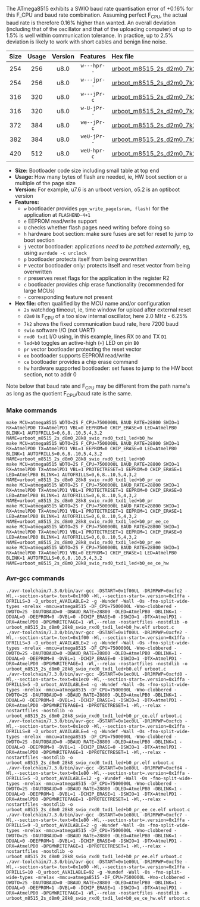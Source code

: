 The ATmega8515 exhibits a SWIO baud rate quantisation error of +0.16% for this F_CPU and baud rate combination. Assuming perfect F<sub>CPU</sub>, the actual baud rate is therefore 0.16% higher than wanted. An overall deviation (including that of the oscillator and that of the uploading computer) of up to 1.5% is well within communication tolerance. In practice, up to 2.5% deviation is likely to work with short cables and benign line noise.

|Size|Usage|Version|Features|Hex file|
|:-:|:-:|:-:|:-:|:--|
|254|256|u8.0|`w---hpr--`|[urboot_m8515_2s_d2m0_7k2_swio_rxd0_txd1_led+b0_hw.hex](https://raw.githubusercontent.com/stefanrueger/urboot.hex/main/mcus/atmega8515/watchdog_2_s/internal_oscillator_d-6.25%25/%2B2m000000_hz/%2B%2B%2B7k2_baud/uart0_rxd0_txd1/led%2Bb0/urboot_m8515_2s_d2m0_7k2_swio_rxd0_txd1_led%2Bb0_hw.hex)|
|254|256|u8.0|`w---jpr--`|[urboot_m8515_2s_d2m0_7k2_swio_rxd0_txd1_led+b0.hex](https://raw.githubusercontent.com/stefanrueger/urboot.hex/main/mcus/atmega8515/watchdog_2_s/internal_oscillator_d-6.25%25/%2B2m000000_hz/%2B%2B%2B7k2_baud/uart0_rxd0_txd1/led%2Bb0/urboot_m8515_2s_d2m0_7k2_swio_rxd0_txd1_led%2Bb0.hex)|
|316|320|u8.0|`w---jPr-c`|[urboot_m8515_2s_d2m0_7k2_swio_rxd0_txd1_led+b0_pr_ce.hex](https://raw.githubusercontent.com/stefanrueger/urboot.hex/main/mcus/atmega8515/watchdog_2_s/internal_oscillator_d-6.25%25/%2B2m000000_hz/%2B%2B%2B7k2_baud/uart0_rxd0_txd1/led%2Bb0/urboot_m8515_2s_d2m0_7k2_swio_rxd0_txd1_led%2Bb0_pr_ce.hex)|
|316|320|u8.0|`w-U-jPr--`|[urboot_m8515_2s_d2m0_7k2_swio_rxd0_txd1_led+b0_pr.hex](https://raw.githubusercontent.com/stefanrueger/urboot.hex/main/mcus/atmega8515/watchdog_2_s/internal_oscillator_d-6.25%25/%2B2m000000_hz/%2B%2B%2B7k2_baud/uart0_rxd0_txd1/led%2Bb0/urboot_m8515_2s_d2m0_7k2_swio_rxd0_txd1_led%2Bb0_pr.hex)|
|372|384|u8.0|`we--jPr-c`|[urboot_m8515_2s_d2m0_7k2_swio_rxd0_txd1_led+b0_pr_ee_ce.hex](https://raw.githubusercontent.com/stefanrueger/urboot.hex/main/mcus/atmega8515/watchdog_2_s/internal_oscillator_d-6.25%25/%2B2m000000_hz/%2B%2B%2B7k2_baud/uart0_rxd0_txd1/led%2Bb0/urboot_m8515_2s_d2m0_7k2_swio_rxd0_txd1_led%2Bb0_pr_ee_ce.hex)|
|382|384|u8.0|`weU-jPr--`|[urboot_m8515_2s_d2m0_7k2_swio_rxd0_txd1_led+b0_pr_ee.hex](https://raw.githubusercontent.com/stefanrueger/urboot.hex/main/mcus/atmega8515/watchdog_2_s/internal_oscillator_d-6.25%25/%2B2m000000_hz/%2B%2B%2B7k2_baud/uart0_rxd0_txd1/led%2Bb0/urboot_m8515_2s_d2m0_7k2_swio_rxd0_txd1_led%2Bb0_pr_ee.hex)|
|420|512|u8.0|`weU-hpr-c`|[urboot_m8515_2s_d2m0_7k2_swio_rxd0_txd1_led+b0_ee_ce_hw.hex](https://raw.githubusercontent.com/stefanrueger/urboot.hex/main/mcus/atmega8515/watchdog_2_s/internal_oscillator_d-6.25%25/%2B2m000000_hz/%2B%2B%2B7k2_baud/uart0_rxd0_txd1/led%2Bb0/urboot_m8515_2s_d2m0_7k2_swio_rxd0_txd1_led%2Bb0_ee_ce_hw.hex)|

- **Size:** Bootloader code size including small table at top end
- **Usage:** How many bytes of flash are needed, ie, HW boot section or a multiple of the page size
- **Version:** For example, u7.6 is an urboot version, o5.2 is an optiboot version
- **Features:**
  + `w` bootloader provides `pgm_write_page(sram, flash)` for the application at `FLASHEND-4+1`
  + `e` EEPROM read/write support
  + `U` checks whether flash pages need writing before doing so
  + `h` hardware boot section: make sure fuses are set for reset to jump to boot section
  + `j` vector bootloader: applications *need to be patched externally*, eg, using `avrdude -c urclock`
  + `p` bootloader protects itself from being overwritten
  + `P` vector bootloader only: protects itself and reset vector from being overwritten
  + `r` preserves reset flags for the application in the register R2
  + `c` bootloader provides chip erase functionality (recommended for large MCUs)
  + `-` corresponding feature not present
- **Hex file:** often qualified by the MCU name and/or configuration
  + `2s` watchdog timeout, ie, time window for upload after external reset
  + `d2m0` is F<sub>CPU</sub> of a too slow internal oscillator, here 2.0 MHz - 6.25%
  + `7k2` shows the fixed communication baud rate, here 7200 baud
  + `swio` software I/O (not UART)
  + `rxd0 txd1` I/O using, in this example, lines RX `D0` and TX `D1`
  + `led+b0` toggles an active-high (`+`) LED on pin `B0`
  + `pr` vector bootloader protecting the reset vector
  + `ee` bootloader supports EEPROM read/write
  + `ce` bootloader provides a chip erase command
  + `hw` hardware supported bootloader: set fuses to jump to the HW boot section, not to addr 0


Note below that baud rate and F<sub>CPU</sub> may be different from the path name's as long as the quotient F<sub>CPU</sub>/baud rate is the same.

### Make commands
```
make MCU=atmega8515 WDTO=2S F_CPU=7500000L BAUD_RATE=28800 SWIO=1 RX=AtmelPD0 TX=AtmelPD1 VBL=0 EEPROM=0 CHIP_ERASE=0 LED=AtmelPB0 BLINK=1 AUTOFRILLS=0,6,8..10,5,4,3,2 NAME=urboot_m8515_2s_d8m0_28k8_swio_rxd0_txd1_led+b0_hw
make MCU=atmega8515 WDTO=2S F_CPU=7500000L BAUD_RATE=28800 SWIO=1 RX=AtmelPD0 TX=AtmelPD1 VBL=1 EEPROM=0 CHIP_ERASE=0 LED=AtmelPB0 BLINK=1 AUTOFRILLS=0,6,8..10,5,4,3,2 NAME=urboot_m8515_2s_d8m0_28k8_swio_rxd0_txd1_led+b0
make MCU=atmega8515 WDTO=2S F_CPU=7500000L BAUD_RATE=28800 SWIO=1 RX=AtmelPD0 TX=AtmelPD1 VBL=1 PROTECTRESET=1 EEPROM=0 CHIP_ERASE=1 LED=AtmelPB0 BLINK=1 AUTOFRILLS=0,6,8..10,5,4,3,2 NAME=urboot_m8515_2s_d8m0_28k8_swio_rxd0_txd1_led+b0_pr_ce
make MCU=atmega8515 WDTO=2S F_CPU=7500000L BAUD_RATE=28800 SWIO=1 RX=AtmelPD0 TX=AtmelPD1 VBL=1 PROTECTRESET=1 EEPROM=0 CHIP_ERASE=0 LED=AtmelPB0 BLINK=1 AUTOFRILLS=0,6,8..10,5,4,3,2 NAME=urboot_m8515_2s_d8m0_28k8_swio_rxd0_txd1_led+b0_pr
make MCU=atmega8515 WDTO=2S F_CPU=7500000L BAUD_RATE=28800 SWIO=1 RX=AtmelPD0 TX=AtmelPD1 VBL=1 PROTECTRESET=1 EEPROM=1 CHIP_ERASE=1 LED=AtmelPB0 BLINK=1 AUTOFRILLS=0,6,8..10,5,4,3,2 NAME=urboot_m8515_2s_d8m0_28k8_swio_rxd0_txd1_led+b0_pr_ee_ce
make MCU=atmega8515 WDTO=2S F_CPU=7500000L BAUD_RATE=28800 SWIO=1 RX=AtmelPD0 TX=AtmelPD1 VBL=1 PROTECTRESET=1 EEPROM=1 CHIP_ERASE=0 LED=AtmelPB0 BLINK=1 AUTOFRILLS=0,6,8..10,5,4,3,2 NAME=urboot_m8515_2s_d8m0_28k8_swio_rxd0_txd1_led+b0_pr_ee
make MCU=atmega8515 WDTO=2S F_CPU=7500000L BAUD_RATE=28800 SWIO=1 RX=AtmelPD0 TX=AtmelPD1 VBL=0 EEPROM=1 CHIP_ERASE=1 LED=AtmelPB0 BLINK=1 AUTOFRILLS=0,6,8..10,5,4,3,2 NAME=urboot_m8515_2s_d8m0_28k8_swio_rxd0_txd1_led+b0_ee_ce_hw
```

### Avr-gcc commands
```
./avr-toolchain/7.3.0/bin/avr-gcc -DSTART=0x1f00UL -DRJMPWP=0xcfe2 -Wl,--section-start=.text=0x1f00 -Wl,--section-start=.version=0x1ffa -DFRILLS=3 -D_urboot_AVAILABLE=2 -g -Wundef -Wall -Os -fno-split-wide-types -mrelax -mmcu=atmega8515 -DF_CPU=7500000L -Wno-clobbered -DWDTO=2S -DAUTOBAUD=0 -DBAUD_RATE=28800 -DLED=AtmelPB0 -DBLINK=1 -DDUAL=0 -DEEPROM=0 -DVBL=0 -DCHIP_ERASE=0 -DSWIO=1 -DTX=AtmelPD1 -DRX=AtmelPD0 -DPGMWRITEPAGE=1 -Wl,--relax -nostartfiles -nostdlib -o urboot_m8515_2s_d8m0_28k8_swio_rxd0_txd1_led+b0_hw.elf urboot.c
./avr-toolchain/7.3.0/bin/avr-gcc -DSTART=0x1f00UL -DRJMPWP=0xcfe2 -Wl,--section-start=.text=0x1f00 -Wl,--section-start=.version=0x1ffa -DFRILLS=3 -D_urboot_AVAILABLE=2 -g -Wundef -Wall -Os -fno-split-wide-types -mrelax -mmcu=atmega8515 -DF_CPU=7500000L -Wno-clobbered -DWDTO=2S -DAUTOBAUD=0 -DBAUD_RATE=28800 -DLED=AtmelPB0 -DBLINK=1 -DDUAL=0 -DEEPROM=0 -DVBL=1 -DCHIP_ERASE=0 -DSWIO=1 -DTX=AtmelPD1 -DRX=AtmelPD0 -DPGMWRITEPAGE=1 -Wl,--relax -nostartfiles -nostdlib -o urboot_m8515_2s_d8m0_28k8_swio_rxd0_txd1_led+b0.elf urboot.c
./avr-toolchain/7.3.0/bin/avr-gcc -DSTART=0x1ec0UL -DRJMPWP=0xcfd8 -Wl,--section-start=.text=0x1ec0 -Wl,--section-start=.version=0x1ffa -DFRILLS=5 -D_urboot_AVAILABLE=4 -g -Wundef -Wall -Os -fno-split-wide-types -mrelax -mmcu=atmega8515 -DF_CPU=7500000L -Wno-clobbered -DWDTO=2S -DAUTOBAUD=0 -DBAUD_RATE=28800 -DLED=AtmelPB0 -DBLINK=1 -DDUAL=0 -DEEPROM=0 -DVBL=1 -DCHIP_ERASE=1 -DSWIO=1 -DTX=AtmelPD1 -DRX=AtmelPD0 -DPGMWRITEPAGE=1 -DPROTECTRESET=1 -Wl,--relax -nostartfiles -nostdlib -o urboot_m8515_2s_d8m0_28k8_swio_rxd0_txd1_led+b0_pr_ce.elf urboot.c
./avr-toolchain/7.3.0/bin/avr-gcc -DSTART=0x1ec0UL -DRJMPWP=0xcfcb -Wl,--section-start=.text=0x1ec0 -Wl,--section-start=.version=0x1ffa -DFRILLS=8 -D_urboot_AVAILABLE=4 -g -Wundef -Wall -Os -fno-split-wide-types -mrelax -mmcu=atmega8515 -DF_CPU=7500000L -Wno-clobbered -DWDTO=2S -DAUTOBAUD=0 -DBAUD_RATE=28800 -DLED=AtmelPB0 -DBLINK=1 -DDUAL=0 -DEEPROM=0 -DVBL=1 -DCHIP_ERASE=0 -DSWIO=1 -DTX=AtmelPD1 -DRX=AtmelPD0 -DPGMWRITEPAGE=1 -DPROTECTRESET=1 -Wl,--relax -nostartfiles -nostdlib -o urboot_m8515_2s_d8m0_28k8_swio_rxd0_txd1_led+b0_pr.elf urboot.c
./avr-toolchain/7.3.0/bin/avr-gcc -DSTART=0x1e80UL -DRJMPWP=0xcfd4 -Wl,--section-start=.text=0x1e80 -Wl,--section-start=.version=0x1ffa -DFRILLS=5 -D_urboot_AVAILABLE=12 -g -Wundef -Wall -Os -fno-split-wide-types -mrelax -mmcu=atmega8515 -DF_CPU=7500000L -Wno-clobbered -DWDTO=2S -DAUTOBAUD=0 -DBAUD_RATE=28800 -DLED=AtmelPB0 -DBLINK=1 -DDUAL=0 -DEEPROM=1 -DVBL=1 -DCHIP_ERASE=1 -DSWIO=1 -DTX=AtmelPD1 -DRX=AtmelPD0 -DPGMWRITEPAGE=1 -DPROTECTRESET=1 -Wl,--relax -nostartfiles -nostdlib -o urboot_m8515_2s_d8m0_28k8_swio_rxd0_txd1_led+b0_pr_ee_ce.elf urboot.c
./avr-toolchain/7.3.0/bin/avr-gcc -DSTART=0x1e80UL -DRJMPWP=0xcfc7 -Wl,--section-start=.text=0x1e80 -Wl,--section-start=.version=0x1ffa -DFRILLS=9 -D_urboot_AVAILABLE=2 -g -Wundef -Wall -Os -fno-split-wide-types -mrelax -mmcu=atmega8515 -DF_CPU=7500000L -Wno-clobbered -DWDTO=2S -DAUTOBAUD=0 -DBAUD_RATE=28800 -DLED=AtmelPB0 -DBLINK=1 -DDUAL=0 -DEEPROM=1 -DVBL=1 -DCHIP_ERASE=0 -DSWIO=1 -DTX=AtmelPD1 -DRX=AtmelPD0 -DPGMWRITEPAGE=1 -DPROTECTRESET=1 -Wl,--relax -nostartfiles -nostdlib -o urboot_m8515_2s_d8m0_28k8_swio_rxd0_txd1_led+b0_pr_ee.elf urboot.c
./avr-toolchain/7.3.0/bin/avr-gcc -DSTART=0x1e00UL -DRJMPWP=0xcf9e -Wl,--section-start=.text=0x1e00 -Wl,--section-start=.version=0x1ffa -DFRILLS=10 -D_urboot_AVAILABLE=92 -g -Wundef -Wall -Os -fno-split-wide-types -mrelax -mmcu=atmega8515 -DF_CPU=7500000L -Wno-clobbered -DWDTO=2S -DAUTOBAUD=0 -DBAUD_RATE=28800 -DLED=AtmelPB0 -DBLINK=1 -DDUAL=0 -DEEPROM=1 -DVBL=0 -DCHIP_ERASE=1 -DSWIO=1 -DTX=AtmelPD1 -DRX=AtmelPD0 -DPGMWRITEPAGE=1 -Wl,--relax -nostartfiles -nostdlib -o urboot_m8515_2s_d8m0_28k8_swio_rxd0_txd1_led+b0_ee_ce_hw.elf urboot.c
```

